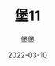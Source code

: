 ---
title: '堡11'
author: '堡堡'
date: '2022-03-10'
content: '<p>123堡&nbsp;</p> <p>&nbsp;</p> <img src="https://raw.githubusercontent.com/Yhuang4881/cms-content-stage/main/content/resources/images/1646957556472-5121-3626-1.jpg" alt="1646957556472-5121-3626-1" style="height: auto;width: auto"/> <p>&nbsp;</p> <p>堡</p> '
---